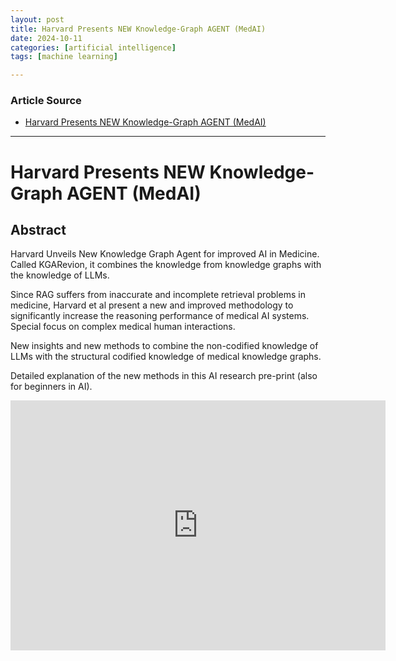 ```yaml
---
layout: post
title: Harvard Presents NEW Knowledge-Graph AGENT (MedAI)
date: 2024-10-11
categories: [artificial intelligence]
tags: [machine learning]

---
```


### Article Source


* [Harvard Presents NEW Knowledge-Graph AGENT (MedAI)](https://www.youtube.com/watch?v=Fm68I-phaiY)

---



# Harvard Presents NEW Knowledge-Graph AGENT (MedAI)

## Abstract
Harvard Unveils New Knowledge Graph Agent for improved AI in Medicine. Called KGARevion, it combines the knowledge from knowledge graphs with the knowledge of LLMs.

Since RAG suffers from inaccurate and incomplete retrieval problems in medicine, Harvard et al present a new and improved methodology to significantly increase the reasoning performance of medical AI systems. Special focus on complex medical human interactions. 

New insights and new methods to combine the non-codified knowledge of LLMs with the structural codified knowledge of medical knowledge graphs. 

Detailed explanation of the new methods in this AI research pre-print (also for beginners in AI).


<iframe width="600" height="400" src="https://www.youtube.com/embed/Fm68I-phaiY?si=g-KlEJvs7bsDVCLJ" title="YouTube video player" frameborder="0" allow="accelerometer; autoplay; clipboard-write; encrypted-media; gyroscope; picture-in-picture; web-share" referrerpolicy="strict-origin-when-cross-origin" allowfullscreen></iframe>